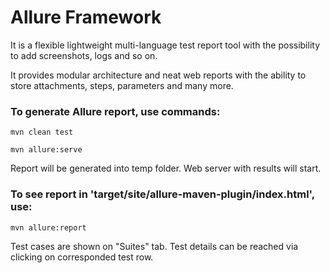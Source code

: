 # Allure Framework 

It is a flexible lightweight multi-language test report tool with the possibility to add screenshots, logs and so on. 

It provides modular architecture and neat web reports with the ability to store attachments, steps, parameters and many more.

### To generate Allure report, use commands:

```
mvn clean test
```
```
mvn allure:serve
```
Report will be generated into temp folder. 
Web server with results will start.

### To see report in 'target/site/allure-maven-plugin/index.html', use:
```
mvn allure:report
```
Test cases are shown on "Suites" tab. Test details can be reached via clicking on corresponded test row.